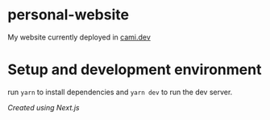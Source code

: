 # personal-website

My website currently deployed in [cami.dev](https://cami.dev)

# Setup and development environment

run `yarn` to install dependencies and `yarn dev` to run the dev server.

_Created using Next.js_

